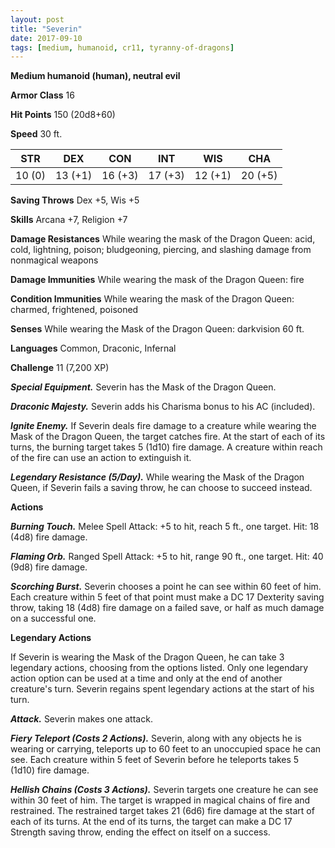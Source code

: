 ```yaml
---
layout: post
title: "Severin"
date: 2017-09-10
tags: [medium, humanoid, cr11, tyranny-of-dragons]
---
```


**Medium humanoid (human), neutral evil**

**Armor Class** 16

**Hit Points** 150 (20d8+60)

**Speed** 30 ft.

|   STR   |   DEX   |   CON   |   INT   |   WIS   |   CHA   |
|:-----:|:-----:|:-----:|:-----:|:-----:|:-----:|
| 10 (0) | 13 (+1) | 16 (+3) | 17 (+3) | 12 (+1) | 20 (+5) |

**Saving Throws** Dex +5, Wis +5

**Skills** Arcana +7, Religion +7

**Damage Resistances** While wearing the mask of the Dragon Queen: acid, cold, lightning, poison; bludgeoning, piercing, and slashing damage from nonmagical weapons

**Damage Immunities** While wearing the mask of the Dragon Queen: fire

**Condition Immunities** While wearing the mask of the Dragon Queen: charmed, frightened, poisoned

**Senses** While wearing the Mask of the Dragon Queen: darkvision 60 ft.

**Languages** Common, Draconic, Infernal

**Challenge** 11 (7,200 XP)

***Special Equipment.*** Severin has the Mask of the Dragon Queen.

***Draconic Majesty.*** Severin adds his Charisma bonus to his AC (included).

***Ignite Enemy.*** If Severin deals fire damage to a creature while wearing the Mask of the Dragon Queen, the target catches fire. At the start of each of its turns, the burning target takes 5 (1d10) fire damage. A creature within reach of the fire can use an action to extinguish it.

***Legendary Resistance (5/Day).*** While wearing the Mask of the Dragon Queen, if Severin fails a saving throw, he can choose to succeed instead.

**Actions**

***Burning Touch.*** Melee Spell Attack: +5 to hit, reach 5 ft., one target. Hit: 18 (4d8) fire damage.

***Flaming Orb.*** Ranged Spell Attack: +5 to hit, range 90 ft., one target. Hit: 40 (9d8) fire damage.

***Scorching Burst.*** Severin chooses a point he can see within 60 feet of him. Each creature within 5 feet of that point must make a DC 17 Dexterity saving throw, taking 18 (4d8) fire damage on a failed save, or half as much damage on a successful one.

**Legendary Actions**

If Severin is wearing the Mask of the Dragon Queen, he can take 3 legendary actions, choosing from the options listed. Only one legendary action option can be used at a time and only at the end of another creature's turn. Severin regains spent legendary actions at the start of his turn.

***Attack.*** Severin makes one attack.

***Fiery Teleport (Costs 2 Actions).*** Severin, along with any objects he is wearing or carrying, teleports up to 60 feet to an unoccupied space he can see. Each creature within 5 feet of Severin before he teleports takes 5 (1d10) fire damage.

***Hellish Chains (Costs 3 Actions).*** Severin targets one creature he can see within 30 feet of him. The target is wrapped in magical chains of fire and restrained. The restrained target takes 21 (6d6) fire damage at the start of each of its turns. At the end of its turns, the target can make a DC 17 Strength saving throw, ending the effect on itself on a success.

